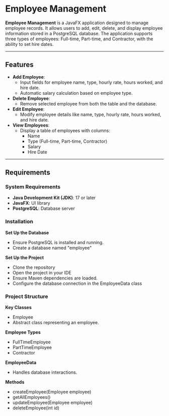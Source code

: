 # Employee Management

**Employee Management** is a JavaFX application designed to manage employee records. It allows users to add, edit, delete, and display employee information stored in a PostgreSQL database. The application supports three types of employees: Full-time, Part-time, and Contractor, with the ability to set hire dates.

---

## Features

- **Add Employee**:
  - Input fields for employee name, type, hourly rate, hours worked, and hire date.
  - Automatic salary calculation based on employee type.
- **Delete Employee**:
  - Remove selected employee from both the table and the database.
- **Edit Employee**:
  - Modify employee details like name, type, hourly rate, hours worked, and hire date.
- **View Employees**:
  - Display a table of employees with columns:
    - Name
    - Type (Full-time, Part-time, Contractor)
    - Salary
    - Hire Date

---

## Requirements

### System Requirements
- **Java Development Kit (JDK)**: 17 or later
- **JavaFX**: UI library
- **PostgreSQL**: Database server

### Installation
**Set Up the Database**
- Ensure PostgreSQL is installed and running.
- Create a database named "employee"

**Set Up the Project**
- Clone the repository
- Open the project in your IDE 
- Ensure Maven dependencies are loaded.
- Configure the database connection in the EmployeeData class


### Project Structure
**Key Classes**
- Employee
- Abstract class representing an employee.

 **Employee Types**
- FullTimeEmployee
- PartTimeEmployee
- Contractor

**EmployeeData**
- Handles database interactions.

**Methods**
- createEmployee(Employee employee)
- getAllEmployees()
- updateEmployee(Employee employee)
- deleteEmployee(int id)
